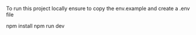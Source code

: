 To run this project locally 
ensure to copy the env.example and create a .env file 

npm install
npm run dev